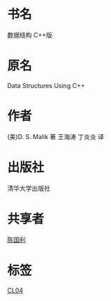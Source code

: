 # 书名 #
数据结构 C++版

# 原名 #
Data Structures Using C++

# 作者 #
(美)D. S. Malik 著
王海涛 丁炎炎 译

# 出版社 #
清华大学出版社

# 共享者 #
[陈国利](CL.md)

# 标签 #
[CL04](CL04.md)